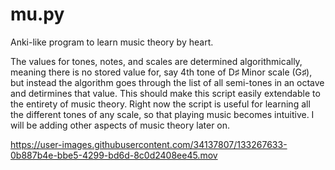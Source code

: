 # mu.py
Anki-like program to learn music theory by heart.

The values for tones, notes, and scales are determined algorithmically, meaning there is no stored value for, say 4th tone of D♯ Minor scale (G♯), but instead the algorithm goes through the list of all semi-tones in an octave and detirmines that value. This should make this script easily extendable to the entirety of music theory.
Right now the script is useful for learning all the different tones of any scale, so that playing music becomes intuitive. I will be adding other aspects of music theory later on.


https://user-images.githubusercontent.com/34137807/133267633-0b887b4e-bbe5-4299-bd6d-8c0d2408ee45.mov
